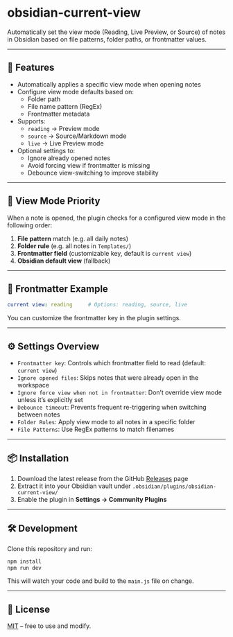 # obsidian-current-view

Automatically set the view mode (Reading, Live Preview, or Source) of notes in Obsidian based on file patterns, folder paths, or frontmatter values.

---

## 🔧 Features

- Automatically applies a specific view mode when opening notes
- Configure view mode defaults based on:
  - Folder path
  - File name pattern (RegEx)
  - Frontmatter metadata
- Supports:
  - `reading` → Preview mode
  - `source` → Source/Markdown mode
  - `live` → Live Preview mode
- Optional settings to:
  - Ignore already opened notes
  - Avoid forcing view if frontmatter is missing
  - Debounce view-switching to improve stability

---

## 🧠 View Mode Priority

When a note is opened, the plugin checks for a configured view mode in the following order:

1. **File pattern** match (e.g. all daily notes)
2. **Folder rule** (e.g. all notes in `Templates/`)
3. **Frontmatter field** (customizable key, default is `current view`)
4. **Obsidian default view** (fallback)

---

## 📑 Frontmatter Example

```yaml
current view: reading     # Options: reading, source, live
```

You can customize the frontmatter key in the plugin settings.

---

## ⚙️ Settings Overview

- `Frontmatter key`: Controls which frontmatter field to read (default: `current view`)
- `Ignore opened files`: Skips notes that were already open in the workspace
- `Ignore force view when not in frontmatter`: Don’t override view mode unless it’s explicitly set
- `Debounce timeout`: Prevents frequent re-triggering when switching between notes
- `Folder Rules`: Apply view mode to all notes in a specific folder
- `File Patterns`: Use RegEx patterns to match filenames

---

## 📦 Installation

1. Download the latest release from the GitHub [Releases](https://github.com/YOUR-USERNAME/obsidian-current-view/releases) page
2. Extract it into your Obsidian vault under `.obsidian/plugins/obsidian-current-view/`
3. Enable the plugin in **Settings → Community Plugins**

---

## 🛠 Development

Clone this repository and run:

```bash
npm install
npm run dev
```

This will watch your code and build to the `main.js` file on change.

---

## 📝 License

[MIT](LICENSE) – free to use and modify.
